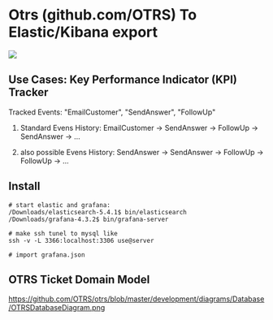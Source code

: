 
# Otrs (github.com/OTRS) To Elastic/Kibana export

![](https://github.com/gitfrage/otrs-to-elastic/blob/master/otrs.jpg?raw=true)

## Use Cases: Key Performance Indicator (KPI) Tracker 

Tracked Events: "EmailCustomer", "SendAnswer", "FollowUp"

1. Standard Evens History: EmailCustomer -> SendAnswer -> FollowUp -> SendAnswer -> ...

2. also possible Evens History: SendAnswer -> SendAnswer -> FollowUp -> FollowUp -> ...

## Install
 
```
# start elastic and grafana:
/Downloads/elasticsearch-5.4.1$ bin/elasticsearch
/Downloads/grafana-4.3.2$ bin/grafana-server

# make ssh tunel to mysql like
ssh -v -L 3366:localhost:3306 use@server

# import grafana.json
```

## OTRS Ticket Domain Model

https://github.com/OTRS/otrs/blob/master/development/diagrams/Database/OTRSDatabaseDiagram.png
